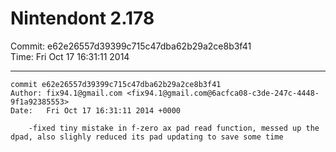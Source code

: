 # Nintendont 2.178
Commit: e62e26557d39399c715c47dba62b29a2ce8b3f41  
Time: Fri Oct 17 16:31:11 2014   

-----

```
commit e62e26557d39399c715c47dba62b29a2ce8b3f41
Author: fix94.1@gmail.com <fix94.1@gmail.com@6acfca08-c3de-247c-4448-9f1a92385553>
Date:   Fri Oct 17 16:31:11 2014 +0000

    -fixed tiny mistake in f-zero ax pad read function, messed up the dpad, also slighly reduced its pad updating to save some time
```
